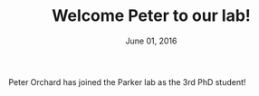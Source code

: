 ﻿---
publish: true
title: Welcome Peter to our lab!
summary: Peter has joined our lab as a PhD student!
layout: new
image:
url:
date: June 01, 2016
tag: accolades
---


Peter Orchard has joined the Parker lab as the 3rd PhD student!
